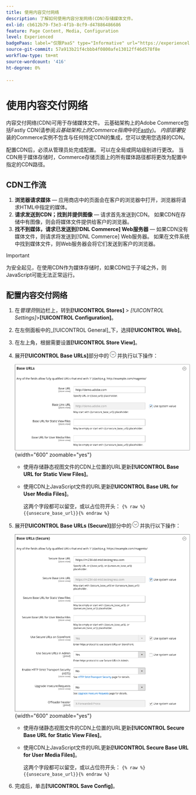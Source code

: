 ```yaml
---
title: 使用内容交付网络
description: 了解如何使用内容分发网络(CDN)存储媒体文件。
exl-id: cb612b79-f3e3-4f1b-8cf9-d47886486686
feature: Page Content, Media, Configuration
level: Experienced
badgePaas: label="仅限PaaS" type="Informative" url="https://experienceleague.adobe.com/en/docs/commerce/user-guides/product-solutions" tooltip="仅适用于云项目(Adobe管理的PaaS基础架构)和内部部署项目上的Adobe Commerce 。"
source-git-commit: 57a913b21f4cbbb4f0800afe13012ff46d578f8e
workflow-type: tm+mt
source-wordcount: '416'
ht-degree: 0%

---
```


# 使用内容交付网络

内容交付网络(CDN)可用于存储媒体文件。 云基础架构上的Adobe Commerce包括Fastly CDN(请参阅&#x200B;_云基础架构上的Commerce指南_&#x200B;中的[Fastly](https://experienceleague.adobe.com/docs/commerce-cloud-service/user-guide/cdn/fastly.html))。 _内部部署_&#x200B;安装的Commerce实例不包含与任何特定CDN的集成，您可以使用您选择的CDN。

配置CDN后，必须从管理员处完成配置。 可以在全局或网站级别进行更改。 当CDN用于媒体存储时，Commerce存储页面上的所有媒体路径都将更改为配置中指定的CDN路径。

## CDN工作流

1. **浏览器请求媒体** — 应用商店中的页面会在客户的浏览器中打开，浏览器将请求HTML中指定的媒体。
1. **请求发送到CDN；找到并提供图像** — 请求首先发送到CDN。 如果CDN在存储中有图像，则会将媒体文件提供给客户的浏览器。
1. **找不到媒体，请求已发送到[!DNL Commerce] Web服务器** — 如果CDN没有媒体文件，则请求将发送到[!DNL Commerce] Web服务器。 如果在文件系统中找到媒体文件，则Web服务器会将它们发送到客户的浏览器。

>[!IMPORTANT]
>
>为安全起见，在使用CDN作为媒体存储时，如果CDN位于子域之外，则JavaScript可能无法正常运行。

## 配置内容交付网络

1. 在&#x200B;_管理员_&#x200B;侧边栏上，转到&#x200B;**[!UICONTROL Stores]** > _[!UICONTROL Settings]_>**[!UICONTROL Configuration]**。

1. 在左侧面板中的&#x200B;_[!UICONTROL General]_下，选择&#x200B;**[!UICONTROL Web]**。

1. 在左上角，根据需要设置&#x200B;**[!UICONTROL Store View]**。

1. 展开&#x200B;**[!UICONTROL Base URLs]**&#x200B;部分中的![扩展选择器](../assets/icon-display-expand.png)并执行以下操作：

   ![常规配置 — Web基本URL](./assets/web-base-urls.png){width="600" zoomable="yes"}

   - 使用存储静态视图文件的CDN上位置的URL更新&#x200B;**[!UICONTROL Base URL for Static View Files]**。

   - 使用CDN上JavaScript文件的URL更新&#x200B;**[!UICONTROL Base URL for User Media Files]**。

     这两个字段都可以留空，或以占位符开头： `{% raw %}{{unsecure_base_url}}{% endraw %}`

1. 展开&#x200B;**[!UICONTROL Base URLs (Secure)]**&#x200B;部分中的![扩展选择器](../assets/icon-display-expand.png)并执行以下操作：

   ![常规配置 — Web基本URL（安全）](./assets/web-base-urls-secure.png){width="600" zoomable="yes"}

   - 使用存储静态视图文件的CDN上位置的URL更新&#x200B;**[!UICONTROL Secure Base URL for Static View Files]**。

   - 使用CDN上JavaScript文件的URL更新&#x200B;**[!UICONTROL Secure Base URL for User Media Files]**。

     这两个字段都可以留空，或以占位符开头： `{% raw %}{{unsecure_base_url}}{% endraw %}`

1. 完成后，单击&#x200B;**[!UICONTROL Save Config]**。
